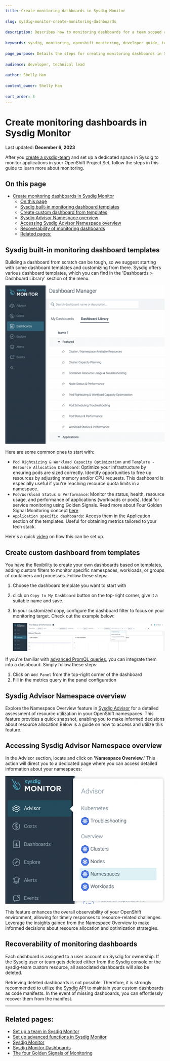 ```yaml
---
title: Create monitoring dashboards in Sysdig Monitor

slug: sysdig-monitor-create-monitoring-dashboards

description: Describes how to monitoring dashboards for a team scoped applications in Sysdig Monitor.

keywords: sysdig, monitoring, openshift monitoring, developer guide, team guide, team, configure, monitoring dashboards, dashboard templates

page_purpose: Details the steps for creating monitoring dashboards in Sysdig Monitor.

audience: developer, technical lead

author: Shelly Han

content_owner: Shelly Han

sort_order: 3
---
```


# Create monitoring dashboards in Sysdig Monitor
Last updated: **December 6, 2023**

After you  [create a sysdig-team](/sysdig-monitor-setup-team) and set up a dedicated space in Sysdig to monitor applications in your OpenShift Project Set, follow the steps in this guide to learn more about monitoring.

## On this page

- [Create monitoring dashboards in Sysdig Monitor](#create-monitoring-dashboards-in-sysdig-monitor)
  - [On this page](#on-this-page)
  - [Sysdig built-in monitoring dashboard templates](#sysdig-built-in-monitoring-dashboard-templates)
  - [Create custom dashboard from templates](#create-custom-dashboard-from-templates)
  - [Sysdig Advisor Namespace overview](#sysdig-advisor-namespace-overview)
  - [Accessing Sysdig Advisor Namespace overview](#accessing-sysdig-advisor-namespace-overview)
  - [Recoverability of monitoring dashboards](#recoverability-of-monitoring-dashboards)
  - [Related pages:](#related-pages)

## Sysdig built-in monitoring dashboard templates

Building a dashboard from scratch can be tough, so we suggest starting with some dashboard templates and customizing from there. Sysdig offers various dashboard templates, which you can find in the 'Dashboards > Dashboard Library' section of the menu.

![List of default dashboard templates](../../images/sysdig-team-dashboard-templates.png)

Here are some common ones to start with:

- `Pod Rightsizing & Workload Capacity Optimization` and `Template - Resource Allocation Dashboard`: Optimize your infrastructure by ensuring pods are sized correctly. Identify opportunities to free up resources by adjusting memory and/or CPU requests. This dashboard is especially useful if you're reaching resource quota limits in a namespace.
- `Pod/Workload Status & Performance`: Monitor the status, health, resource usage, and performance of applications (workloads or pods). Ideal for service monitoring using Golden Signals. Read more about Four Golden Signal Monitoring concept [here](https://sysdig.com/blog/golden-signals-kubernetes/)
- `Application specific dashboards`: Access them in the Application section of the templates. Useful for obtaining metrics tailored to your tech stack.

Here's a quick [video](https://www.youtube.com/watch?v=K4rkSCSq3C4&list=PL9CV_8JBQHiorxwU-2nA8aqM4KTzdCnfg&index=24) on how this can be set up.


## Create custom dashboard from templates

You have the flexibility to create your own dashboards based on templates, adding custom filters to monitor specific namespaces, workloads, or groups of containers and processes. Follow these steps:

1. Choose the dashboard template you want to start with
2.  click on `Copy to My Dashboard` button on the top-right corner, give it a suitable name and save.
3. In your customized copy, configure the dashboard filter to focus on your monitoring target. Check out the example below:

    ![Filter the dashboard to monitor on API component in production namespace](../../images/sysdig-team-dashboard-filter.png)

If you're familiar with  [advanced PromQL queries](./sysdig-monitor-set-up-advanced-functions.md), you can integrate them into a dashboard. Simply follow these steps: 

1. Click on `Add Panel` from the top-right corner of the dashboard
2.  Fill in the metrics query in the panel configuration

## Sysdig Advisor Namespace overview

Explore the Namespace Overview feature in [Sysdig Advisor](https://docs.sysdig.com/en/docs/sysdig-monitor/advisor/overview/namespaces-data/) for a detailed assessment of resource utilization in your OpenShift namespaces. This feature provides a quick snapshot, enabling you to make informed decisions about resource allocation.Below is a guide on how to access and utilize this feature.

## Accessing Sysdig Advisor Namespace overview

In the Advisor section, locate and click on **'Namespace Overview.'** This action will direct you to a dedicated page where you can access detailed information about your namespaces:

   ![Accessing Sysdig Advisor Namespace Overview](../../images/sysdig-team-advisor.png)

This feature enhances the overall observability of your OpenShift environment, allowing for timely responses to resource-related challenges. Leverage the insights gained from the Namespace Overview to make informed decisions about resource allocation and optimization strategies.

## Recoverability of monitoring dashboards

Each dashboard is assigned to a user account on Sysdig for ownership. If the Sysdig user or team gets deleted either from the Sysdig console or the sysdig-team custom resource, all associated dashboards will also be deleted.

Retrieving deleted dashboards is not possible.  Therefore, it is strongly recommended to utilize the [Sysdig API](https://docs.sysdig.com/en/docs/developer-tools/sysdig-rest-api-conventions/) to maintain your custom dashboards as code manifests. In the event of missing dashboards, you can effortlessly recover them from the manifest.

---
## Related pages:
- [Set up a team in Sysdig Monitor](/sysdig-monitor-setup-team/)
- [Set up advanced functions in Sysdig Monitor](/sysdig-monitor-set-up-advanced-functions/)
- [Sysdig Monitor](https://docs.sysdig.com/en/sysdig-monitor.html)
- [Sysdig Monitor Dashboards](https://docs.sysdig.com/en/dashboards.html)
- [The four Golden Signals of Monitoring](https://sysdig.com/blog/golden-signals-kubernetes)

